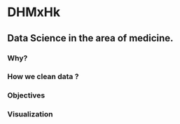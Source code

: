 # DHMxHk
## Data Science in the area of medicine. 
### Why?

### How we clean data ?

### Objectives

### Visualization 
